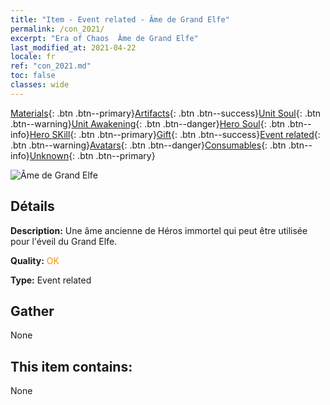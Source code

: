 ```yaml
---
title: "Item - Event related - Âme de Grand Elfe"
permalink: /con_2021/
excerpt: "Era of Chaos  Âme de Grand Elfe"
last_modified_at: 2021-04-22
locale: fr
ref: "con_2021.md"
toc: false
classes: wide
---
```

 [Materials](/ItemsFR/){: .btn .btn--primary}[Artifacts](/ItemsFR/Artifacts/){: .btn .btn--success}[Unit Soul](/ItemsFR/UnitSoul/){: .btn .btn--warning}[Unit Awakening](/ItemsFR/UnitAwakening/){: .btn .btn--danger}[Hero Soul](/ItemsFR/HeroSoul/){: .btn .btn--info}[Hero SKill](/ItemsFR/HeroSkill/){: .btn .btn--primary}[Gift](/ItemsFR/Gift/){: .btn .btn--success}[Event related](/ItemsFR/Events/){: .btn .btn--warning}[Avatars](/ItemsFR/Avatars/){: .btn .btn--danger}[Consumables](/ItemsFR/Consumables/){: .btn .btn--info}[Unknown](/ItemsFR/Unknown/){: .btn .btn--primary}

 ![Âme de Grand Elfe](/images/t/juexing_203.png)

## Détails
 **Description:** Une âme ancienne de Héros immortel qui peut être utilisée pour l'éveil du Grand Elfe.

 **Quality:** <span style="color: #FF8C00">OK</span>

 **Type:** Event related

## Gather

  None

## This item contains:

  None

